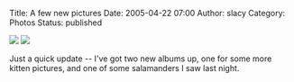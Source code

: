 Title: A few new pictures
Date: 2005-04-22 07:00
Author: slacy
Category: Photos
Status: published

[![](http://slacy.com/albums/album176/img_4250.thumb.jpg)](http://slacy.com/gallery/album176)
[![](http://slacy.com/albums/album175/img_4247.thumb.jpg)](http://slacy.com/gallery/album175)

Just a quick update -- I've got two new albums up, one for some more
kitten pictures, and one of some salamanders I saw last night.  

